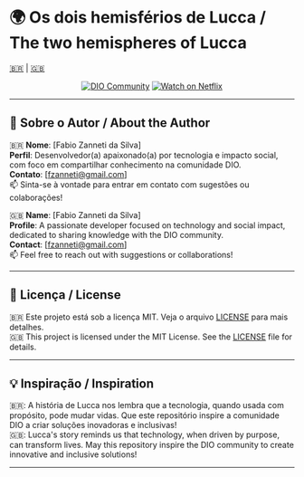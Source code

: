 # 🌍 Os dois hemisférios de Lucca / The two hemispheres of Lucca

[🇧🇷](https://github.com/fzanneti/cytotron_tech_science/blob/main/README_pt.md) | [🇬🇧](https://github.com/fzanneti/cytotron_tech_science/blob/main/README_en.md)

<p align="center">
  <a href="https://www.dio.me/"><img src="https://img.shields.io/badge/DIO-Community-blue" alt="DIO Community"></a>
  <a href="https://www.netflix.com/title/OsDoisHemisferiosDeLucca"><img src="https://img.shields.io/badge/Netflix-Watch%20Now-red" alt="Watch on Netflix"></a>
</p>

---

## 👤 Sobre o Autor / About the Author

🇧🇷 **Nome**: [Fabio Zanneti da Silva]  
**Perfil**: Desenvolvedor(a) apaixonado(a) por tecnologia e impacto social, com foco em compartilhar conhecimento na comunidade DIO.  
**Contato**: [fzanneti@gmail.com]  
📫 Sinta-se à vontade para entrar em contato com sugestões ou colaborações!  

🇬🇧 **Name**: [Fabio Zanneti da Silva]  
**Profile**: A passionate developer focused on technology and social impact, dedicated to sharing knowledge with the DIO community.  
**Contact**: [fzanneti@gmail.com]  
📫 Feel free to reach out with suggestions or collaborations!

---

## 📜 Licença / License

🇧🇷 Este projeto está sob a licença MIT. Veja o arquivo [LICENSE](https://github.com/fzanneti/cytotron_tech_science/blob/main/LICENSE) para mais detalhes.  
🇬🇧 This project is licensed under the MIT License. See the [LICENSE](https://github.com/fzanneti/cytotron_tech_science/blob/main/LICENSE) file for details.

---

## 💡 Inspiração / Inspiration

🇧🇷: A história de Lucca nos lembra que a tecnologia, quando usada com propósito, pode mudar vidas. Que este repositório inspire a comunidade DIO a criar soluções inovadoras e inclusivas!  
🇬🇧: Lucca's story reminds us that technology, when driven by purpose, can transform lives. May this repository inspire the DIO community to create innovative and inclusive solutions!

---
